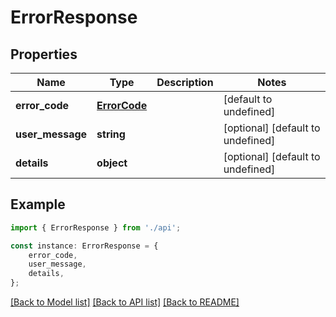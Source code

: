 # ErrorResponse


## Properties

Name | Type | Description | Notes
------------ | ------------- | ------------- | -------------
**error_code** | [**ErrorCode**](ErrorCode.md) |  | [default to undefined]
**user_message** | **string** |  | [optional] [default to undefined]
**details** | **object** |  | [optional] [default to undefined]

## Example

```typescript
import { ErrorResponse } from './api';

const instance: ErrorResponse = {
    error_code,
    user_message,
    details,
};
```

[[Back to Model list]](../README.md#documentation-for-models) [[Back to API list]](../README.md#documentation-for-api-endpoints) [[Back to README]](../README.md)
